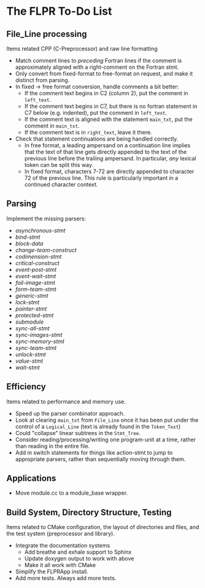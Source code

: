 # The FLPR To-Do List

## File_Line processing

Items related CPP (C-Preprocessor) and raw line formatting
- Match comment lines to *preceding* Fortran lines if the comment is
  approximately aligned with a right-comment on the Fortran stmt.
- Only convert from fixed-format to free-format on request, and make
  it distinct from parsing.
- In fixed -> free format conversion, handle comments a bit better:
  + If the comment text begins in C2 (column 2), put the comment in
    `left_text`.
  + If the comment text begins in C7, but there is no fortran
    statement in C7 below (e.g. indented), put the comment in
    `left_text`.
  + If the comment text is aligned with the statement `main_txt`, put
    the comment in `main_txt`.
  + If the comment text is in `right_text`, leave it there.
- Check that statement continuations are being handled correctly.
  + In free format, a leading ampersand on a continuation line implies
    that the text of that line gets directly appended to the text of
    the previous line before the trailing ampersand.  In particular,
    *any* lexical token can be split this way.
  + In fixed format, characters 7-72 are directly appended to
    character 72 of the previous line.  This rule is particularly
    important in a continued character context. 
  
## Parsing

Implement the missing parsers:
* *asynchronous-stmt*
* *bind-stmt*
* *block-data*
* *change-team-construct*
* *codimension-stmt*
* *critical-construct*
* *event-post-stmt*
* *event-wait-stmt*
* *fail-image-stmt*
* *form-team-stmt*
* *generic-stmt*
* *lock-stmt*
* *pointer-stmt*
* *protected-stmt*
* *submodule*
* *sync-all-stmt*
* *sync-images-stmt*
* *sync-memory-stmt*
* *sync-team-stmt*
* *unlock-stmt*
* *value-stmt*
* *wait-stmt*  


## Efficiency

Items related to performance and memory use.
- Speed up the parser combinator approach.
- Look at clearing `main_txt` from `File_Line` once it has been put
  under the control of a `Logical_Line` (text is already found in the
  `Token_Text`)
- Could "collapse" linear subtrees in the `Stmt_Tree`.
- Consider reading/processing/writing one program-unit at a time,
  rather than reading in the entire file.
- Add in switch statements for things like action-stmt to jump to appropriate
  parsers, rather than sequentially moving through them.

## Applications
- Move module.cc to a module_base wrapper.

## Build System, Directory Structure, Testing 

Items related to CMake configuration, the layout of directories and
files, and the test system
(preprocessor and library).
- Integrate the documentation systems
  + Add breathe and exhale support to Sphinx
  + Update doxygen output to work with above
  + Make it all work with CMake
- Simplify the FLPRApp install.
- Add more tests.  Always add more tests.

